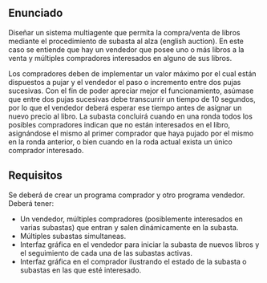 ## Enunciado
Diseñar un sistema multiagente que permita la compra/venta de libros mediante el procedimiento de subasta al alza (english auction).
En este caso se entiende que hay un vendedor que posee uno o más libros a la venta y múltiples compradores interesados en alguno de sus libros.

Los compradores deben de implementar un valor máximo por el cual están dispuestos a pujar y el vendedor el paso o incremento entre dos pujas sucesivas.
Con el fin de poder apreciar mejor el funcionamiento, asúmase que entre dos pujas sucesivas debe transcurrir un tiempo de 10 segundos, por lo que el
vendedor deberá esperar ese tiempo antes de asignar un nuevo precio al libro. La subasta concluirá cuando en una ronda todos los posibles compradores indican
que no están interesados en el libro, asignándose el mismo al primer comprador que haya pujado por el mismo en la ronda anterior, o bien cuando en la roda actual exista un único comprador interesado.

## Requisitos
Se deberá de crear un programa comprador y otro programa vendedor. Deberá tener:
- Un vendedor, múltiples compradores (posiblemente interesados en varias subastas) que entran y salen dinámicamente en la subasta.
- Múltiples subastas simultaneas.
- Interfaz gráfica en el vendedor para iniciar la subasta de nuevos libros y el seguimiento de cada una de las subastas activas.
- Interfaz gráfica en el comprador ilustrando el estado de la subasta o subastas en las que esté interesado.
